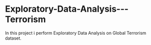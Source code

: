 # Exploratory-Data-Analysis---Terrorism
In this project i perform Exploratory Data Analysis  on Global Terrorism dataset.
